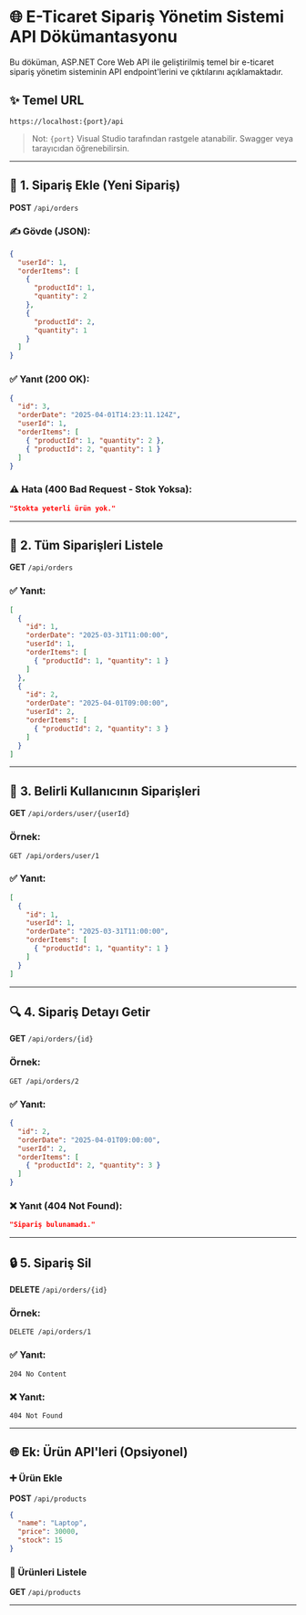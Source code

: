 # 🌐 E-Ticaret Sipariş Yönetim Sistemi API Dökümantasyonu

Bu döküman, ASP.NET Core Web API ile geliştirilmiş temel bir e-ticaret sipariş yönetim sisteminin API endpoint'lerini ve çıktılarını açıklamaktadır.

## ✨ Temel URL
```
https://localhost:{port}/api
```
> Not: `{port}` Visual Studio tarafından rastgele atanabilir. Swagger veya tarayıcıdan öğrenebilirsin.

---

## 📅 1. Sipariş Ekle (Yeni Sipariş)

**POST** `/api/orders`

### ✍️ Gövde (JSON):
```json
{
  "userId": 1,
  "orderItems": [
    {
      "productId": 1,
      "quantity": 2
    },
    {
      "productId": 2,
      "quantity": 1
    }
  ]
}
```

### ✅ Yanıt (200 OK):
```json
{
  "id": 3,
  "orderDate": "2025-04-01T14:23:11.124Z",
  "userId": 1,
  "orderItems": [
    { "productId": 1, "quantity": 2 },
    { "productId": 2, "quantity": 1 }
  ]
}
```

### ⚠️ Hata (400 Bad Request - Stok Yoksa):
```json
"Stokta yeterli ürün yok."
```

---

## 📆 2. Tüm Siparişleri Listele

**GET** `/api/orders`

### ✅ Yanıt:
```json
[
  {
    "id": 1,
    "orderDate": "2025-03-31T11:00:00",
    "userId": 1,
    "orderItems": [
      { "productId": 1, "quantity": 1 }
    ]
  },
  {
    "id": 2,
    "orderDate": "2025-04-01T09:00:00",
    "userId": 2,
    "orderItems": [
      { "productId": 2, "quantity": 3 }
    ]
  }
]
```

---

## 📄 3. Belirli Kullanıcının Siparişleri

**GET** `/api/orders/user/{userId}`

### Örnek:
```
GET /api/orders/user/1
```

### ✅ Yanıt:
```json
[
  {
    "id": 1,
    "userId": 1,
    "orderDate": "2025-03-31T11:00:00",
    "orderItems": [
      { "productId": 1, "quantity": 1 }
    ]
  }
]
```

---

## 🔍 4. Sipariş Detayı Getir

**GET** `/api/orders/{id}`

### Örnek:
```
GET /api/orders/2
```

### ✅ Yanıt:
```json
{
  "id": 2,
  "orderDate": "2025-04-01T09:00:00",
  "userId": 2,
  "orderItems": [
    { "productId": 2, "quantity": 3 }
  ]
}
```

### ❌ Yanıt (404 Not Found):
```json
"Sipariş bulunamadı."
```

---

## 🔒 5. Sipariş Sil

**DELETE** `/api/orders/{id}`

### Örnek:
```
DELETE /api/orders/1
```

### ✅ Yanıt:
```
204 No Content
```

### ❌ Yanıt:
```
404 Not Found
```

---

## 🌐 Ek: Ürün API'leri (Opsiyonel)

### ➕ Ürün Ekle
**POST** `/api/products`
```json
{
  "name": "Laptop",
  "price": 30000,
  "stock": 15
}
```

### 📄 Ürünleri Listele
**GET** `/api/products`

---



